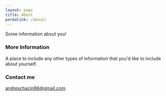 ```yaml
---
layout: page
title: About
permalink: /about/
---
```


Some information about you!

### More Information

A place to include any other types of information that you'd like to include about yourself. 

### Contact me

[andreschacin96@gmail.com](mailto:email@domain.com)
